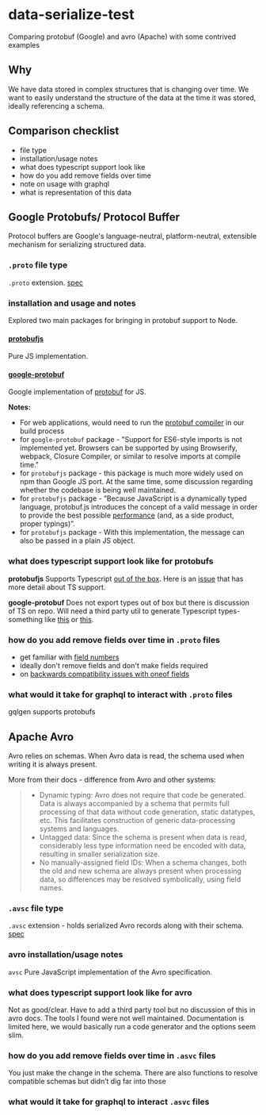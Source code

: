 # data-serialize-test

Comparing protobuf (Google) and avro (Apache) with some contrived examples

## Why

We have data stored in complex structures that is changing over time. We want to easily understand the structure of the data at the time it was stored, ideally referencing a schema.

## Comparison checklist

- file type
- installation/usage notes
- what does typescript support look like
- how do you add remove fields over time
- note on usage with graphql
- what is representation of this data

## Google Protobufs/ Protocol Buffer

Protocol buffers are Google's language-neutral, platform-neutral, extensible mechanism for serializing structured data.

### `.proto` file type

`.proto` extension. [spec](https://developers.google.com/protocol-buffers/docs/proto3)

### installation and usage and notes

Explored two main packages for bringing in protobuf support to Node.

#### [protobufjs](https://www.npmjs.com/package/protobufjs)

Pure JS implementation.

#### [google-protobuf](https://www.npmjs.com/package/google-protobuf)

Google implementation of [protobuf](https://github.com/protocolbuffers/protobuf/tree/master/js) for JS.

**Notes:**

- For web applications, would need to run the [protobuf compiler](https://github.com/protocolbuffers/protobuf#protocol-compiler-installation) in our build process
- for `google-protobuf` package - "Support for ES6-style imports is not implemented yet. Browsers can be supported by using Browserify, webpack, Closure Compiler, or similar to resolve imports at compile time."
- for `protobufjs` package - this package is much more widely used on npm than Google JS port. At the same time, some discussion regarding whether the codebase is being well maintained.
- for `protobufjs` package - ”Because JavaScript is a dynamically typed language, protobuf.js introduces the concept of a valid message in order to provide the best possible [performance](https://github.com/protobufjs/protobuf.js/#performance) (and, as a side product, proper typings)”.
- for `protobufjs` package - With this implementation, the message can also be passed in a plain JS object.

### what does typescript support look like for protobufs

**protobufjs**
Supports Typescript [out of the box](https://github.com/protobufjs/protobuf.js/#usage-with-typescript). Here is an [issue](https://github.com/protobufjs/protobuf.js/issues/1327) that has more detail about TS support.

**google-protobuf**
Does not export types out of box but there is discussion of TS on repo. Will need a third party util to generate Typescript types- something like [this](https://github.com/thesayyn/protoc-gen-ts) or [this](https://github.com/improbable-eng/ts-protoc-gen#readme).

### how do you add remove fields over time in `.proto` files

- get familiar with [field numbers](https://developers.google.com/protocol-buffers/docs/proto3#assigning_field_numbers)
- ideally don't remove fields and don't make fields required
- on [backwards compatibility issues with oneof fields](https://developers.google.com/protocol-buffers/docs/proto3#backwards-compatibility_issues)

### what would it take for graphql to interact with `.proto` files

gqlgen supports protobufs

## Apache Avro

Avro relies on schemas. When Avro data is read, the schema used when writing it is always present.

More from their docs - difference from Avro and other systems:

> - Dynamic typing: Avro does not require that code be generated. Data is always accompanied by a schema that permits full processing of that data without code generation, static datatypes, etc. This facilitates construction of generic data-processing systems and languages.
> - Untagged data: Since the schema is present when data is read, considerably less type information need be encoded with data, resulting in smaller serialization size.
> - No manually-assigned field IDs: When a schema changes, both the old and new schema are always present when processing data, so differences may be resolved symbolically, using field names.

### `.avsc` file type

`.avsc` extension - holds serialized Avro records along with their schema. [spec](https://avro.apache.org/docs/current/spec.html#Object+Container+Files)

### avro installation/usage notes

`avsc`
Pure JavaScript implementation of the Avro specification.

### what does typescript support look like for avro

Not as good/clear. Have to add a third party tool but no discussion of this in avro docs. The tools I found were not well maintained. Documentation is limited here, we would basically run a code generator and the options seem slim.

### how do you add remove fields over time in `.asvc` files

You just make the change in the schema. There are also functions to resolve compatible schemas but didn’t dig far into those

### what would it take for graphql to interact `.asvc` files
